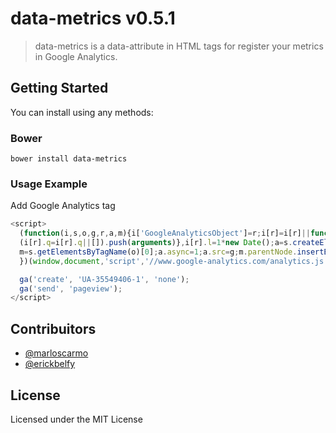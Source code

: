 # data-metrics v0.5.1

> data-metrics is a data-attribute in HTML tags for register your metrics in Google Analytics.

## Getting Started

You can install using any methods:

### Bower 

`
bower install data-metrics
`

### Usage Example

Add Google Analytics tag

```js
<script>
  (function(i,s,o,g,r,a,m){i['GoogleAnalyticsObject']=r;i[r]=i[r]||function(){
  (i[r].q=i[r].q||[]).push(arguments)},i[r].l=1*new Date();a=s.createElement(o),
  m=s.getElementsByTagName(o)[0];a.async=1;a.src=g;m.parentNode.insertBefore(a,m)
  })(window,document,'script','//www.google-analytics.com/analytics.js','ga');

  ga('create', 'UA-35549406-1', 'none');
  ga('send', 'pageview');
</script>
```

## Contribuitors

* [@marloscarmo](https://github.com/marloscarmo)
* [@erickbelfy](https://github.com/erickbelfy)


## License

Licensed under the MIT License

